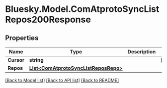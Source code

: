 # Bluesky.Model.ComAtprotoSyncListRepos200Response

## Properties

Name | Type | Description | Notes
------------ | ------------- | ------------- | -------------
**Cursor** | **string** |  | [optional] 
**Repos** | [**List&lt;ComAtprotoSyncListReposRepo&gt;**](ComAtprotoSyncListReposRepo.md) |  | 

[[Back to Model list]](../README.md#documentation-for-models) [[Back to API list]](../README.md#documentation-for-api-endpoints) [[Back to README]](../README.md)

